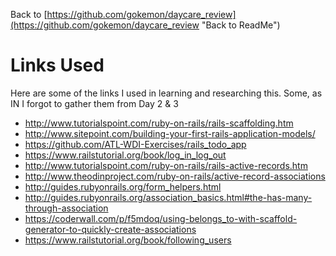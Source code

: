 Back to 
[https://github.com/gokemon/daycare_review](https://github.com/gokemon/daycare_review "Back to ReadMe")

# Links Used #
Here are some of the links I used in learning and researching this. Some, as IN I forgot to gather them from Day 2 & 3

- http://www.tutorialspoint.com/ruby-on-rails/rails-scaffolding.htm
- http://www.sitepoint.com/building-your-first-rails-application-models/
- https://github.com/ATL-WDI-Exercises/rails_todo_app
- https://www.railstutorial.org/book/log_in_log_out
- http://www.tutorialspoint.com/ruby-on-rails/rails-active-records.htm
- http://www.theodinproject.com/ruby-on-rails/active-record-associations
- http://guides.rubyonrails.org/form_helpers.html
- http://guides.rubyonrails.org/association_basics.html#the-has-many-through-association
- https://coderwall.com/p/f5mdoq/using-belongs_to-with-scaffold-generator-to-quickly-create-associations
- https://www.railstutorial.org/book/following_users

